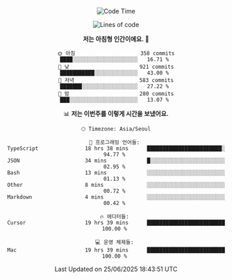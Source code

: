 <div align="center">

<br />

 <!--START_SECTION:waka-->
![Code Time](http://img.shields.io/badge/Code%20Time-4%2C771%20hrs%206%20mins-blue)

![Lines of code](https://img.shields.io/badge/%EC%A0%80%EB%8A%94%20%EC%97%AC%ED%83%9C%EA%B9%8C%EC%A7%80%20-2.0%20million%20%EC%A4%84%EC%9D%98%20%EC%BD%94%EB%93%9C%EB%A5%BC%20%EC%9E%91%EC%84%B1%ED%96%88%EC%96%B4%EC%9A%94.-blue)

**저는 아침형 인간이에요. 🐤** 

```text
🌞 아침                     358 commits         ████░░░░░░░░░░░░░░░░░░░░░   16.71 % 
🌆 낮　                     921 commits         ███████████░░░░░░░░░░░░░░   43.00 % 
🌃 저녁                     583 commits         ███████░░░░░░░░░░░░░░░░░░   27.22 % 
🌙 밤　                     280 commits         ███░░░░░░░░░░░░░░░░░░░░░░   13.07 % 
```


📊 **저는 이번주를 이렇게 시간을 보냈어요.** 

```text
🕑︎ Timezone: Asia/Seoul

💬 프로그래밍 언어들: 
TypeScript               18 hrs 38 mins      ████████████████████████░   94.77 % 
JSON                     34 mins             █░░░░░░░░░░░░░░░░░░░░░░░░   02.95 % 
Bash                     13 mins             ░░░░░░░░░░░░░░░░░░░░░░░░░   01.13 % 
Other                    8 mins              ░░░░░░░░░░░░░░░░░░░░░░░░░   00.72 % 
Markdown                 4 mins              ░░░░░░░░░░░░░░░░░░░░░░░░░   00.42 % 

🔥 에디터들: 
Cursor                   19 hrs 39 mins      █████████████████████████   100.00 % 

💻 운영 체제들: 
Mac                      19 hrs 39 mins      █████████████████████████   100.00 % 
```


 Last Updated on 25/06/2025 18:43:51 UTC
<!--END_SECTION:waka-->

</div>
